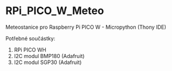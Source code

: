 # RPi_PICO_W_Meteo
Meteostanice pro Raspberry Pi PICO W - Micropython (Thony IDE)

Potřebné součástky:
1. RPi PICO WH
2. I2C modul BMP180 (Adafruit)
3. I2C modul SGP30 (Adafruit) 

